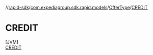 //[rapid-sdk](../../../../index.md)/[com.expediagroup.sdk.rapid.models](../../index.md)/[OfferType](../index.md)/[CREDIT](index.md)

# CREDIT

[JVM]\
[CREDIT](index.md)
